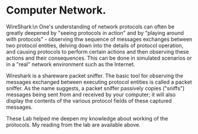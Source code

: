# Computer Network.

WireShark:\n
  One's understanding of network protocols can often be greatly deepened by "seeing protocols in action" and by "playing around with protocols" - observing thw sequence of messages exchanges between two protocol entities, delving down into the details of protocol operation, and causing protocols to perform certain actions and then observing these actions and their consequences. This can be done in simulated scenarios or in a "real" network environment such as the Internet.
  
  Wireshark is a shareware packet sniffer. The basic tool for observing the messages exchanged between executing protocol entities is called a packet sniffer. As the name suggests, a packet sniffer passively copies ("sniffs") messages being sent from and received by your computer; it will also display the contents of the various protocol fields of these captured messages.
  
  These Lab helped me deepen my knowledge about working of the protocols. My reading from the lab are available above.
